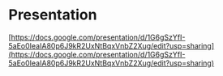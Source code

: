 # Presentation

[https://docs.google.com/presentation/d/1G6gSzYfI-5aEo0IeaIA80p6J9kR2UxNtBqxVnbZ2Xug/edit?usp=sharing](https://docs.google.com/presentation/d/1G6gSzYfI-5aEo0IeaIA80p6J9kR2UxNtBqxVnbZ2Xug/edit?usp=sharing)
